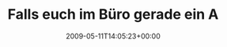 ---
retweeted: false
source: <a href="http://twitter.com" rel="nofollow">Twitter Web Client</a>
entities:
  hashtags: []
  symbols: []
  user_mentions: []
  urls: []
display_text_range:
- '0'
- '138'
favorite_count: '0'
id_str: '1763238920'
truncated: false
retweet_count: '0'
id: '1763238920'
created_at: Mon May 11 14:05:23 +0000 2009
favorited: false
full_text: 'Falls euch im Büro gerade ein Agentur-Pitch auf die Nerven fallen sollte,
  hier ist der passende Soundtrack: http://www.bluegrassradio.com/'
lang: de
tags:
- pesos:twitter
date: '2009-05-11T14:05:23+00:00'
src: https://twitter.com/bascht/status/1763238920
original_url: https://twitter.com/bascht/status/1763238920
type: twitter_tweet
text: 'Falls euch im Büro gerade ein Agentur-Pitch auf die Nerven fallen sollte, hier
  ist der passende Soundtrack: http://www.bluegrassradio.com/'
title: Falls euch im Büro gerade ein A

---